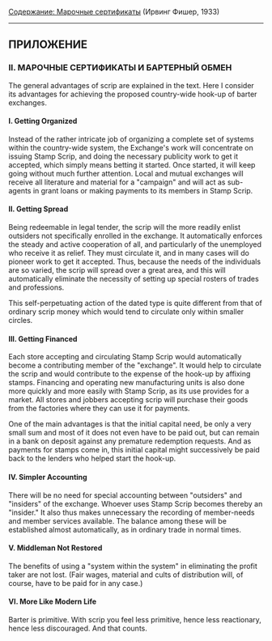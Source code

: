 [Содержание: Марочные сертификаты](index.md) (Ирвинг Фишер, 1933)

------

ПРИЛОЖЕНИЕ
----------
### II. МАРОЧНЫЕ СЕРТИФИКАТЫ И БАРТЕРНЫЙ ОБМЕН
The general advantages of scrip are explained in the text. Here I consider
its advantages for achieving the proposed country-wide hook-up of barter
exchanges.

#### I. Getting Organized
Instead of the rather intricate job of organizing a complete set of
systems within the country-wide system, the Exchange's work will concentrate
on issuing Stamp Scrip, and doing the necessary publicity work to get it accepted, which simply
means betting it started. Once started, it will keep going without much
further attention. Local and mutual exchanges will receive all literature
and material for a "campaign" and will act as sub-agents in grant loans
or making payments to its members in Stamp Scrip.

#### II. Getting Spread
Being redeemable in legal tender, the scrip will the more readily enlist
outsiders not specifically enrolled in the exchange. It automatically enforces
the steady and active cooperation of all, and particularly of the unemployed
who receive it as relief. They must circulate it, and in many cases will
do pioneer work to get it accepted. Thus, because the needs of the individuals
are so varied, the scrip will spread over a great area, and this will automatically
eliminate the necessity of setting up special rosters of trades and professions.

This self-perpetuating action of the dated type is quite different
from that of ordinary scrip money which would tend to circulate only within
smaller circles.

#### III. Getting Financed
Each store accepting and circulating Stamp Scrip would automatically
become a contributing member of the "exchange". It would help to circulate
the scrip and would contribute to the expense of the hook-up by affixing
stamps. Financing and operating new manufacturing units is also done more
quickly and more easily with Stamp Scrip, as its use provides for a market.
All stores and jobbers accepting scrip will purchase their goods from the
factories where they can use it for payments.

One of the main advantages is that the initial capital need, be only
a very small sum and most of it does not even have to be paid out, but
can remain in a bank on deposit against any premature redemption requests.
And as payments for stamps come in, this initial capital might successively
be paid back to the lenders who helped start the hook-up.

#### IV. Simpler Accounting
There will be no need for special accounting between "outsiders" and
"insiders" of the exchange. Whoever uses Stamp Scrip becomes thereby an
"insider." It also thus makes unnecessary the recording of member-needs
and member services available. The balance among these will be established
almost automatically, as in ordinary trade in normal times.

#### V. Middleman Not Restored
The benefits of using a "system within the system" in eliminating the
profit taker are not lost. (Fair wages, material and cults of distribution
will, of course, have to be paid for in any case.)

#### VI. More Like Modern Life
Barter is primitive. With scrip you feel less primitive, hence less
reactionary, hence less discouraged. And that counts.
